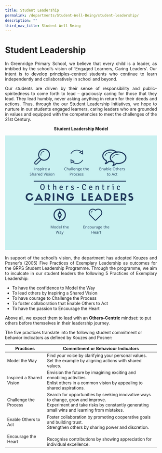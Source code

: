 ```yaml
---
title: Student Leadership
permalink: /departments/Student-Well-Being/student-leadership/
description: ""
third_nav_title: Student Well Being
---
```

# Student Leadership
<p style="text-align: justify;">In Greenridge Primary School, we believe that every child is a leader, as imbibed by the school’s vision of ‘Engaged Learners, Caring Leaders’. Our intent is to develop principles-centred students who continue to learn independently and collaboratively in school and beyond. </p>

<p style="text-align: justify;">Our students are driven by their sense of responsibility and public-spiritedness to come forth to lead – graciously caring for those that they lead. They lead humbly, never asking anything in return for their deeds and actions. Thus, through the our Student Leadership Initiatives, we hope to nurture in our students engaged learners, caring leaders who are grounded in values and equipped with the competencies to meet the challenges of the 21st Century.</p>

<p style="text-align: center;"><b>Student Leadership Model </b></p>

![](/images/Departments/Student%20Well%20Being/Student%20Leadership%20Model.jpg)


<p style="text-align: justify;">In support of the school’s vision, the department has adopted Kouzes and Posner’s (2005) Five Practices of Exemplary Leadership as outcomes for the GRPS Student Leadership Programme. Through the programme, we aim to inculcate in our student leaders the following 5 Practices of Exemplary Leadership:</p>

*   To have the confidence to Model the Way
*   To lead others by Inspiring a Shared Vision
*   To have courage to Challenge the Process
*   To foster collaboration that Enable Others to Act
*   To have the passion to Encourage the Heart

Above all, we expect them to lead with an **Others-Centric** mindset: to put others before themselves in their leadership journey.

The five practices translate into the following student commitment or behavior indicators as defined by Kouzes and Posner:

| Practices                | Commitment or Behaviour Indicators                                                                                                                                             |
|--------------------------|--------------------------------------------------------------------------------------------------------------------------------------------------------------------------------|
|       Model the Way      | Find your voice by clarifying your personal values. <br>Set the example by aligning actions with shared values.                                                                |
| Inspired a Shared Vision | Envision the future by imagining exciting and ennobling activities. <br>Enlist others in a common vision by appealing to shared aspirations.                                   |
|   Challenge the Process  | Search for opportunities by seeking innovative ways to change, grow and improve. <br>Experiment and take risks by constantly generating small wins and learning from mistakes. |
|   Enable Others to Act   | Foster collaboration by promoting cooperative goals and building trust. <br>Strengthen others by sharing power and discretion.                                                 |
|    Encourage the Heart   | <br>Recognise contributions by showing appreciation for individual excellence.                                                                                                 |